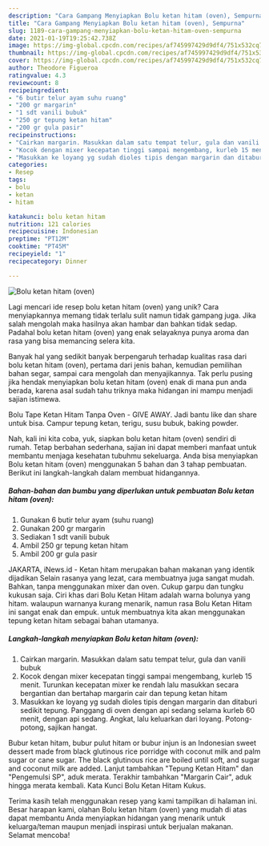```yaml
---
description: "Cara Gampang Menyiapkan Bolu ketan hitam (oven), Sempurna"
title: "Cara Gampang Menyiapkan Bolu ketan hitam (oven), Sempurna"
slug: 1189-cara-gampang-menyiapkan-bolu-ketan-hitam-oven-sempurna
date: 2021-01-19T19:25:42.738Z
image: https://img-global.cpcdn.com/recipes/af745997429d9df4/751x532cq70/bolu-ketan-hitam-oven-foto-resep-utama.jpg
thumbnail: https://img-global.cpcdn.com/recipes/af745997429d9df4/751x532cq70/bolu-ketan-hitam-oven-foto-resep-utama.jpg
cover: https://img-global.cpcdn.com/recipes/af745997429d9df4/751x532cq70/bolu-ketan-hitam-oven-foto-resep-utama.jpg
author: Theodore Figueroa
ratingvalue: 4.3
reviewcount: 8
recipeingredient:
- "6 butir telur ayam suhu ruang"
- "200 gr margarin"
- "1 sdt vanili bubuk"
- "250 gr tepung ketan hitam"
- "200 gr gula pasir"
recipeinstructions:
- "Cairkan margarin. Masukkan dalam satu tempat telur, gula dan vanili bubuk"
- "Kocok dengan mixer kecepatan tinggi sampai mengembang, kurleb 15 menit. Turunkan kecepatan mixer ke rendah lalu masukkan secara bergantian dan bertahap margarin cair dan tepung ketan hitam"
- "Masukkan ke loyang yg sudah dioles tipis dengan margarin dan ditaburi sedikit tepung. Panggang di oven dengan api sedang selama kurleb 60 menit, dengan api sedang. Angkat, lalu keluarkan dari loyang. Potong-potong, sajikan hangat."
categories:
- Resep
tags:
- bolu
- ketan
- hitam

katakunci: bolu ketan hitam 
nutrition: 121 calories
recipecuisine: Indonesian
preptime: "PT12M"
cooktime: "PT45M"
recipeyield: "1"
recipecategory: Dinner

---
```



![Bolu ketan hitam (oven)](https://img-global.cpcdn.com/recipes/af745997429d9df4/751x532cq70/bolu-ketan-hitam-oven-foto-resep-utama.jpg)

Lagi mencari ide resep bolu ketan hitam (oven) yang unik? Cara menyiapkannya memang tidak terlalu sulit namun tidak gampang juga. Jika salah mengolah maka hasilnya akan hambar dan bahkan tidak sedap. Padahal bolu ketan hitam (oven) yang enak selayaknya punya aroma dan rasa yang bisa memancing selera kita.

Banyak hal yang sedikit banyak berpengaruh terhadap kualitas rasa dari bolu ketan hitam (oven), pertama dari jenis bahan, kemudian pemilihan bahan segar, sampai cara mengolah dan menyajikannya. Tak perlu pusing jika hendak menyiapkan bolu ketan hitam (oven) enak di mana pun anda berada, karena asal sudah tahu triknya maka hidangan ini mampu menjadi sajian istimewa.

Bolu Tape Ketan Hitam Tanpa Oven - GIVE AWAY. Jadi bantu like dan share untuk bisa. Campur tepung ketan, terigu, susu bubuk, baking powder.


Nah, kali ini kita coba, yuk, siapkan bolu ketan hitam (oven) sendiri di rumah. Tetap berbahan sederhana, sajian ini dapat memberi manfaat untuk membantu menjaga kesehatan tubuhmu sekeluarga. Anda bisa menyiapkan Bolu ketan hitam (oven) menggunakan 5 bahan dan 3 tahap pembuatan. Berikut ini langkah-langkah dalam membuat hidangannya.

<!--inarticleads1-->

##### Bahan-bahan dan bumbu yang diperlukan untuk pembuatan Bolu ketan hitam (oven):

1. Gunakan 6 butir telur ayam (suhu ruang)
1. Gunakan 200 gr margarin
1. Sediakan 1 sdt vanili bubuk
1. Ambil 250 gr tepung ketan hitam
1. Ambil 200 gr gula pasir


JAKARTA, iNews.id - Ketan hitam merupakan bahan makanan yang identik dijadikan Selain rasanya yang lezat, cara membuatnya juga sangat mudah. Bahkan, tanpa menggunakan mixer dan oven. Cukup garpu dan tungku kukusan saja. Ciri khas dari Bolu Ketan Hitam adalah warna bolunya yang hitam. walaupun warnanya kurang menarik, namun rasa Bolu Ketan Hitam ini sangat enak dan empuk. untuk membuatnya kita akan menggunakan tepung ketan hitam sebagai bahan utamanya. 

<!--inarticleads2-->

##### Langkah-langkah menyiapkan Bolu ketan hitam (oven):

1. Cairkan margarin. Masukkan dalam satu tempat telur, gula dan vanili bubuk
1. Kocok dengan mixer kecepatan tinggi sampai mengembang, kurleb 15 menit. Turunkan kecepatan mixer ke rendah lalu masukkan secara bergantian dan bertahap margarin cair dan tepung ketan hitam
1. Masukkan ke loyang yg sudah dioles tipis dengan margarin dan ditaburi sedikit tepung. Panggang di oven dengan api sedang selama kurleb 60 menit, dengan api sedang. Angkat, lalu keluarkan dari loyang. Potong-potong, sajikan hangat.


Bubur ketan hitam, bubur pulut hitam or bubur injun is an Indonesian sweet dessert made from black glutinous rice porridge with coconut milk and palm sugar or cane sugar. The black glutinous rice are boiled until soft, and sugar and coconut milk are added. Lanjut tambahkan &#34;Tepung Ketan Hitam&#34; dan &#34;Pengemulsi SP&#34;, aduk merata. Terakhir tambahkan &#34;Margarin Cair&#34;, aduk hingga merata kembali. Kata Kunci Bolu Ketan Hitam Kukus. 

Terima kasih telah menggunakan resep yang kami tampilkan di halaman ini. Besar harapan kami, olahan Bolu ketan hitam (oven) yang mudah di atas dapat membantu Anda menyiapkan hidangan yang menarik untuk keluarga/teman maupun menjadi inspirasi untuk berjualan makanan. Selamat mencoba!
